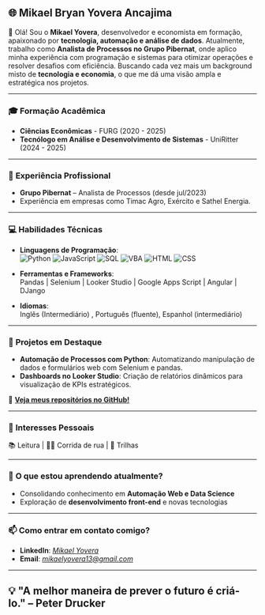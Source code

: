 ## 🌐 **Mikael Bryan Yovera Ancajima**  

👋 Olá! Sou o **Mikael Yovera**, desenvolvedor e economista em formação, apaixonado por **tecnologia, automação e análise de dados**. Atualmente, trabalho como **Analista de Processos no Grupo Pibernat**, onde aplico minha experiência com programação e sistemas para otimizar operações e resolver desafios com eficiência. Buscando cada vez mais um background misto de **tecnologia e economia**, o que me dá uma visão ampla e estratégica nos projetos.

---

### 🎓 **Formação Acadêmica**  
- **Ciências Econômicas** - FURG (2020 - 2025)  
- **Tecnólogo em Análise e Desenvolvimento de Sistemas** - UniRitter (2024 - 2025)

---

### 💼 **Experiência Profissional**  
- **Grupo Pibernat** – Analista de Processos (desde jul/2023)  
- Experiência em empresas como Timac Agro, Exército e Sathel Energia.

---

### 💻 **Habilidades Técnicas**
- **Linguagens de Programação**:  
  ![Python](https://img.shields.io/badge/-Python-3776AB?logo=python&logoColor=white) ![JavaScript](https://img.shields.io/badge/-JavaScript-F7DF1E?logo=javascript&logoColor=black)  ![SQL](https://img.shields.io/badge/-SQL-4479A1?logo=MySQL&logoColor=white) ![VBA](https://img.shields.io/badge/-VBA-217346?logo=microsoft-excel&logoColor=white)  ![HTML](https://img.shields.io/badge/-HTML5-E34F26?logo=html5&logoColor=white) ![CSS](https://img.shields.io/badge/-CSS3-1572B6?logo=css3&logoColor=white)  


- **Ferramentas e Frameworks**:  
  Pandas | Selenium | Looker Studio | Google Apps Script | Angular | DJango  

- **Idiomas**:  
   Inglês (Intermediário) , Português (fluente), Espanhol (intermediário)

---

### 🚀 **Projetos em Destaque**  
- **Automação de Processos com Python**: Automatizando manipulação de dados e formulários web com Selenium e pandas.  
- **Dashboards no Looker Studio**: Criação de relatórios dinâmicos para visualização de KPIs estratégicos.  

🔗 [**Veja meus repositórios no GitHub!**](https://github.com/MikaelAncajima?tab=repositories)

---

### 🏃 **Interesses Pessoais**  
📚 Leitura | 🏃‍♂️ Corrida de rua | 🌲 Trilhas

---

### 🌱 **O que estou aprendendo atualmente?**  
- Consolidando conhecimento em **Automação Web e Data Science**  
- Exploração de **desenvolvimento front-end** e novas tecnologias

---

### 📫 **Como entrar em contato comigo?**  
- **LinkedIn**: *[Mikael Yovera](https://www.linkedin.com/in/mikael-yovera/)*  
- **Email**: *mikaelyovera13@gmail.com*  

---

## 💡 "A melhor maneira de prever o futuro é criá-lo." – Peter Drucker
